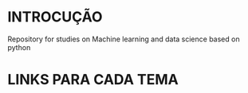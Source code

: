 # INTROCUÇÃO
Repository for studies on Machine learning and data science based on python

# LINKS PARA CADA TEMA

[](https://upraggy.github.io/PY_DATASCIENCE_AND_MACH_LEARN/PANDAS)

